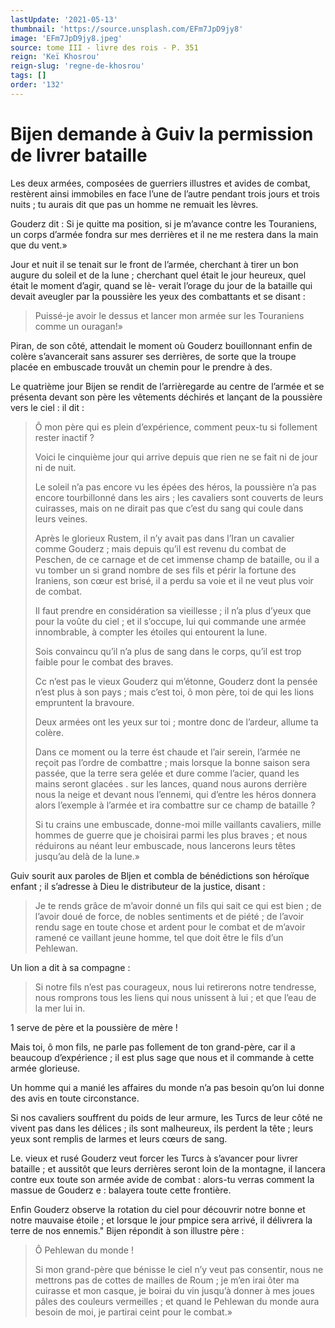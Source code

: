```yaml
---
lastUpdate: '2021-05-13'
thumbnail: 'https://source.unsplash.com/EFm7JpD9jy8'
image: 'EFm7JpD9jy8.jpeg'
source: tome III - livre des rois - P. 351
reign: 'Keï Khosrou'
reign-slug: 'regne-de-khosrou'
tags: []
order: '132'
---
```


# Bijen demande à Guiv la permission de livrer bataille

Les deux armées, composées de guerriers illustres et avides de combat, restèrent ainsi immobiles en face l’une de l’autre pendant trois jours et trois nuits ; tu aurais dit que pas un homme ne remuait les lèvres.

Gouderz dit : Si je quitte ma position, si je m’avance contre les Touraniens, un corps d’armée fondra sur mes derrières et il ne me restera dans la main que du vent.»

Jour et nuit il se tenait sur le front de l’armée, cherchant à tirer un bon augure du soleil et de la lune ; cherchant quel était le jour heureux, quel était le moment d’agir, quand se lè-
verait l’orage du jour de la bataille qui devait aveugler par la poussière les yeux des combattants et se disant :

> Puissé-je avoir le dessus et lancer mon armée sur les Touraniens comme un ouragan!»

Piran, de son côté, attendait le moment où Gouderz bouillonnant enfin de colère s’avancerait sans assurer ses derrières, de sorte que la troupe placée en embuscade trouvât un chemin pour le prendre à des.

Le quatrième jour Bijen se rendit de l’arrièregarde au centre de l’armée et se présenta devant son père les vêtements déchirés et lançant de la poussière vers le ciel : il dit :

> Ô mon père qui es plein d’expérience, comment peux-tu si follement rester inactif ?
>
> Voici le cinquième jour qui arrive depuis que rien ne se fait ni de jour ni de nuit.
>
> Le soleil n’a pas encore vu les épées des héros, la poussière n’a pas encore tourbillonné dans les airs ; les cavaliers sont couverts de leurs cuirasses, mais on ne dirait pas que c’est du sang qui coule dans leurs veines.
>
> Après le glorieux Rustem, il n’y avait pas dans l’Iran un cavalier comme Gouderz ; mais depuis qu’il est revenu du combat de Peschen, de ce carnage et de cet immense champ de bataille, ou il a vu tomber un si grand nombre de ses fils et périr la fortune des Iraniens, son cœur est brisé, il a perdu sa voie et il ne veut plus voir de combat.
>
> Il faut prendre en considération sa vieillesse ; il n’a plus d’yeux que pour la voûte du ciel ; et il s’occupe, lui qui commande une armée innombrable, à compter les étoiles qui entourent la lune.
>
> Sois convaincu qu’il n’a plus de sang dans le corps, qu’il est trop faible pour le combat des braves.
>
> Cc n’est pas le vieux Gouderz qui m’étonne, Gouderz dont la pensée n’est plus à son pays ; mais c’est toi,
ô mon père, toi de qui les lions empruntent la bravoure.
>
> Deux armées ont les yeux sur toi ; montre donc de l’ardeur, allume ta colère.
>
> Dans ce moment ou la terre ést chaude et l’air serein, l’armée ne reçoit pas l’ordre de combattre ; mais lorsque la bonne saison sera passée, que la terre sera gelée et dure comme l’acier, quand les mains seront glacées .
sur les lances, quand nous aurons derrière nous la neige et devant nous l’ennemi, qui d’entre les héros donnera alors l’exemple à l’armée et ira combattre sur ce champ de bataille ?
>
> Si tu crains une embuscade, donne-moi mille vaillants cavaliers, mille hommes de guerre que je choisirai parmi les plus braves ; et nous réduirons au néant leur embuscade, nous lancerons leurs têtes jusqu’au delà de la lune.»

Guiv sourit aux paroles de Bljen et combla de bénédictions son héroïque enfant ; il s’adresse à Dieu le distributeur de la justice, disant :

> Je te rends grâce de m’avoir donné un fils qui sait ce qui est bien ; de l’avoir doué de force, de nobles sentiments et de piété ; de l’avoir rendu sage en toute chose et ardent pour le combat et de m’avoir ramené ce vaillant jeune homme, tel que doit être le fils d’un Pehlewan.

Un lion a dit à sa compagne :

> Si notre fils n’est pas courageux, nous lui retirerons notre tendresse, nous romprons tous les liens qui nous unissent à lui ; et que l’eau de la mer lui in.

1 serve de père et la poussière de mère !

Mais toi, ô
mon fils, ne parle pas follement de ton grand-père, car il a beaucoup d’expérience ; il est plus sage que nous et il commande à cette armée glorieuse.

Un homme qui a manié les affaires du monde n’a pas besoin qu’on lui donne des avis en toute circonstance.

Si nos cavaliers souffrent du poids de leur armure, les Turcs de leur côté ne vivent pas dans les délices ; ils sont malheureux, ils perdent la tête ; leurs yeux sont remplis de larmes et leurs cœurs de sang.

Le. vieux et rusé Gouderz veut forcer les Turcs à s’avancer pour livrer bataille ; et aussitôt que leurs derrières seront loin de la montagne, il lancera contre eux toute son armée avide de combat : alors-tu verras comment la massue de Gouderz e : balayera toute cette frontière.

Enfin Gouderz observe la rotation du ciel pour découvrir notre bonne et notre mauvaise étoile ; et lorsque le jour pmpice sera arrivé, il délivrera la terre de nos ennemis."
Bijen répondit à son illustre père :

> Ô Pehlewan du monde !
>
> Si mon grand-père que bénisse le ciel n’y veut pas consentir, nous ne mettrons pas de cottes de mailles de Roum ; je m’en irai ôter ma cuirasse et mon casque, je boirai du vin jusqu’à donner à mes joues pâles des couleurs vermeilles ; et quand le Pehlewan du monde aura besoin de moi, je partirai ceint pour le combat.»
